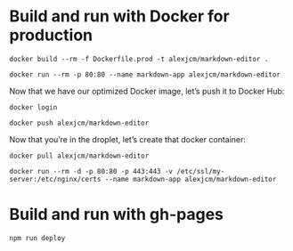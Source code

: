 # Build and run with Docker for production

`docker build --rm -f Dockerfile.prod -t alexjcm/markdown-editor .`

`docker run --rm -p 80:80 --name markdown-app alexjcm/markdown-editor`

Now that we have our optimized Docker image, let’s push it to Docker Hub:

`docker login`

`docker push alexjcm/markdown-editor`

Now that you’re in the droplet, let’s create that docker container:

`docker pull alexjcm/markdown-editor`

`docker run --rm -d -p 80:80 -p 443:443 -v /etc/ssl/my-server:/etc/nginx/certs --name markdown-app alexjcm/markdown-editor`


# Build and run with gh-pages

`npm run deploy`